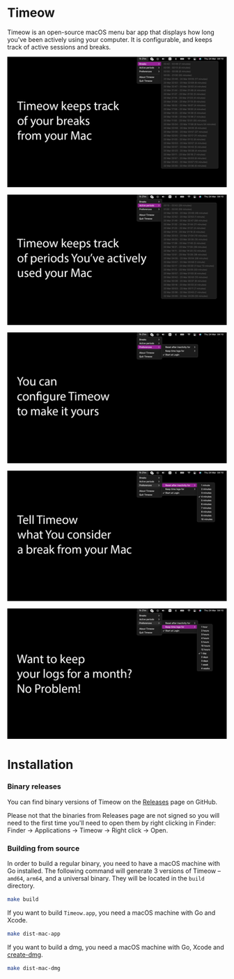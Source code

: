 # Timeow

Timeow is an open-source macOS menu bar app that displays how long you've been
actively using your computer. It is configurable, and keeps track of active
sessions and breaks.

![](docs/media/breaks.png)

![](docs/media/active-periods.png)

![](docs/media/preferences.png)

![](docs/media/reset-after-inactivity-for.png)

![](docs/media/keep-time-logs-for.png)

# Installation
### Binary releases
You can find binary versions of Timeow on the [Releases](https://github.com/f-person/timeow-mac/releases)
page on GitHub.

Please not that the binaries from Releases page are not signed so you will need
to the first time you'll need to open them by right clicking in Finder:
Finder -> Applications -> Timeow -> Right click -> Open.

### Building from source

In order to build a regular binary, you need to have a macOS machine with Go installed.
The following command will generate 3 versions of Timeow – `amd64`, `arm64`, and
a universal binary. They will be located in the `build` directory.
```sh
make build
```

If you want to build `Timeow.app`, you need a macOS machine with Go and Xcode.
```sh
make dist-mac-app
```

If you want to build a dmg, you need a macOS machine with Go, Xcode and
[create-dmg](https://github.com/create-dmg/create-dmg/).
```sh
make dist-mac-dmg
```
